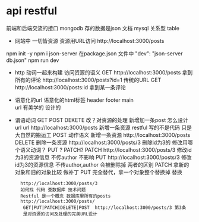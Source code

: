 # api restful
前端和后端交流的接口
mongodb 存的数据是json 文档
mysql 关系型 table

- 网站中 一切皆资源 资源用URL访问
  http://localhost:3000/posts

npm init -y
npm i json-server
在package.json 文件中
"dev": "json-server db.json"
npm run dev

- http 动词一起来构建 访问资源的语义
    GET    http://localhost:3000/posts 拿到所有的评论
     http://localhost:3000/posts?id=1 传统的URL
    GET    http://localhost:3000/posts:id 拿到某一条评论

- 语意化的url 语意化的html标签 header footer main  
    url  有美学的 设计的
- 谓语动词 GET POST DEKETE 改？对资源的处理 
    新增加一条post 怎么设计url
    url http://localhost:3000/posts 
    新增一条资源 restful 写的不是代码 只是大自然的搬运工
    POST 动作语义 新增一条资源 http://localhost:3000/posts 
    DELETE 删除一条资源  http://localhost:3000/posts/3 删除id为3的
    修改用哪个语义动词？ PUT ? PATCH?
    PATCH http://localhost:3000/posts/3  修改id为3的资源信息 不传author 不影响
     PUT  http://localhost:3000/posts/3  修改id为3的资源信息 不传author,author 会被删除掉
     两者的区别
       PATCH 拿新的对象和旧的对象比较 做补丁 
       PUT 完全替代，拿一个对象整个替换掉 替换

        http://localhost:3000/posts/3
        如何找 代码 查数据库 技术问题
        Restful 是一个概念 数据库里所有的posts
        http://localhost:3000/posts/
         GET|PUT|PATCH|DELETE|POST  http://localhost:3000/posts/3 第3条 
         是对资源的访问及处理的完美URL设计




